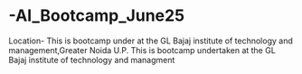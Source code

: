 # -AI_Bootcamp_June25
Location- This is bootcamp under at the GL Bajaj institute of technology and management,Greater Noida U.P.
This is bootcamp undertaken at the GL Bajaj institute of technology and managment
